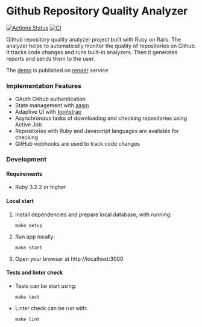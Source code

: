 # Github Repository Quality Analyzer

[![Actions Status](https://github.com/kitXIII/rails-project-66/actions/workflows/hexlet-check.yml/badge.svg)](https://github.com/kitXIII/rails-project-66/actions)
[![CI](https://github.com/kitXIII/rails-project-66/actions/workflows/ci.yml/badge.svg)](https://github.com/kitXIII/rails-project-66/actions/workflows/ci.yml)

Github repository quality analyzer project built with Ruby on Rails.
The analyzer helps to automatically monitor the quality of repositories on Github.
It tracks code changes and runs built-in analyzers. Then it generates reports and sends them to the user.

The [demo](https://kitxiii-github-quality.onrender.com/) is published on [render](https://render.com/) service

### Implementation Features

* OAuth Github authentication
* State management with [aasm](https://github.com/aasm/aasm)
* Adaptive UI with [bootstrap](https://getbootstrap.com)
* Asynchronous tasks of downloading and checking repositories using Active Job
* Repositories with Ruby and Javascript languages ​​are available for checking
* GitHub webhooks are used to track code changes

### Development


#### Requirements

* Ruby 3.2.2 or higher

#### Local start

1) Install dependencies and prepare local database, with running:
    ```shell
    make setup
    ```

2) Run app locally:
    ```shell
    make start
    ```

3) Open your browser at http://localhost:3000


#### Tests and linter check

* Tests can be start using:
    ```shell
    make test
    ```

* Linter check can be run with:
    ```shell
    make lint
    ```
